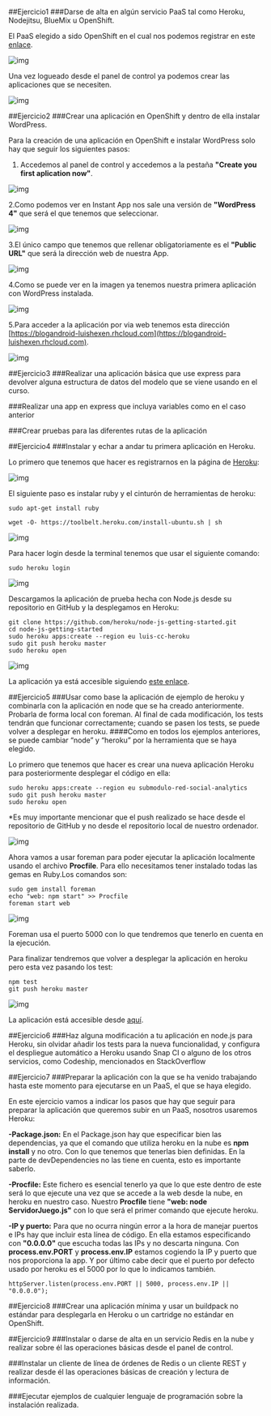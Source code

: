 ##Ejercicio1
###Darse de alta en algún servicio PaaS tal como Heroku, Nodejitsu, BlueMix u OpenShift.

El PaaS elegido a sido OpenShift en el cual nos podemos registrar en este [enlace](https://www.openshift.com/app/account/new).

![img](https://dl.dropboxusercontent.com/s/bdp8arnzmkpool4/CC-Tema2-Ejercicio1-1.png?dl=0)

Una vez logueado desde el panel de control ya podemos crear las aplicaciones que se necesiten.

![img](https://dl.dropboxusercontent.com/s/h12dsv1auoyfmjl/CC-Tema2-Ejercicio1-2.png?dl=0)


##Ejercicio2
###Crear una aplicación en OpenShift y dentro de ella instalar WordPress. 

Para la creación de una aplicación en OpenShift e instalar WordPress solo hay que seguir los siguientes pasos:

1. Accedemos al panel de control y accedemos a la pestaña **"Create you first aplication now"**.

![img](https://dl.dropboxusercontent.com/s/h12dsv1auoyfmjl/CC-Tema2-Ejercicio1-2.png?dl=0)

2.Como podemos ver en Instant App nos sale una versión de **"WordPress 4"** que será el que tenemos que seleccionar.

![img](https://dl.dropboxusercontent.com/s/nr326byzdgjvpfu/CC-Tema2-Ejercicio2-1.png?dl=0)

3.El único campo que tenemos que rellenar obligatoriamente es el **"Public URL"** que será la dirección web de nuestra App.

![img](https://dl.dropboxusercontent.com/s/56a9cho5qzdanjk/CC-Tema2-Ejercicio2-2.png?dl=0)

4.Como se puede ver en la imagen ya tenemos nuestra primera aplicación con WordPress instalada.

![img](https://dl.dropboxusercontent.com/s/qv1a2m2r05wsy8d/CC-Tema2-Ejercicio2-3.png?dl=0)

5.Para acceder a la aplicación por via web tenemos esta dirección [https://blogandroid-luishexen.rhcloud.com](https://blogandroid-luishexen.rhcloud.com).

![img](https://dl.dropboxusercontent.com/s/o9b42egayrnsud6/CC-Tema2-Ejercicio2-4.png?dl=0)


##Ejercicio3
###Realizar una aplicación básica que use express para devolver alguna estructura de datos del modelo que se viene usando en el curso.

###Realizar una app en express que incluya variables como en el caso anterior

###Crear pruebas para las diferentes rutas de la aplicación


##Ejercicio4
###Instalar y echar a andar tu primera aplicación en Heroku.

Lo primero que tenemos que hacer es registrarnos en la página de [Heroku](https://www.heroku.com/):

![img](https://dl.dropboxusercontent.com/s/cq7mh1ea4ngvdka/CC-Tema2-Ejercicio4-1.png?dl=0)

El siguiente paso es instalar ruby y el cinturón de herramientas de heroku:

```
sudo apt-get install ruby
```

```
wget -O- https://toolbelt.heroku.com/install-ubuntu.sh | sh
```

![img](https://dl.dropboxusercontent.com/s/qheg2nnrhu3q5t2/CC-Tema2-Ejercicio4-2.png?dl=0)

Para hacer login desde la terminal tenemos que usar el siguiente comando:

``` 
sudo heroku login
```

![img](https://dl.dropboxusercontent.com/s/u5ju06e2v4x0z22/CC-Tema2-Ejercicio4-3.png?dl=0)

Descargamos la aplicación de prueba hecha con Node.js desde su repositorio en GitHub y la desplegamos en Heroku:

```
git clone https://github.com/heroku/node-js-getting-started.git
cd node-js-getting-started
sudo heroku apps:create --region eu luis-cc-heroku
sudo git push heroku master
sudo heroku open
```

![img](https://dl.dropboxusercontent.com/s/q4q14vkf6ffr9tv/CC-Tema2-Ejercicio4-4.jpg?dl=0)

La aplicación ya está accesible siguiendo [este enlace](https://luis-cc-heroku.herokuapp.com/).


##Ejercicio5
###Usar como base la aplicación de ejemplo de heroku y combinarla con la aplicación en node que se ha creado anteriormente. Probarla de forma local con foreman. Al final de cada modificación, los tests tendrán que funcionar correctamente; cuando se pasen los tests, se puede volver a desplegar en heroku.
####Como en todos los ejemplos anteriores, se puede cambiar “node” y “heroku” por la herramienta que se haya elegido.

Lo primero que tenemos que hacer es crear una nueva aplicación Heroku para posteriormente desplegar el código en ella:

```
sudo heroku apps:create --region eu submodulo-red-social-analytics
sudo git push heroku master
sudo heroku open
```

*Es muy importante mencionar que el push realizado se hace desde el repositorio de GitHub y no desde el repositorio local de nuestro ordenador.

![img](https://dl.dropboxusercontent.com/s/8qnky3rxoozjj4s/CC-Tema2-Ejercicio5-1.png?dl=0)

Ahora vamos a usar foreman para poder ejecutar la aplicación localmente usando el archivo **Procfile**. Para ello necesitamos tener instalado todas las gemas en Ruby.Los comandos son:

```
sudo gem install foreman
echo "web: npm start" >> Procfile
foreman start web
```

![img](https://dl.dropboxusercontent.com/s/ldwa9tyfj7jcypq/CC-Tema2-Ejercicio5-2.png?dl=0)

Foreman usa el puerto 5000 con lo que tendremos que tenerlo en cuenta en la ejecución.

Para finalizar tendremos que volver a desplegar la aplicación en heroku pero esta vez pasando los test:

```
npm test
git push heroku master
```

![img](https://dl.dropboxusercontent.com/s/4r7p618a01ob0wj/CC-Tema2-Ejercicio5-3.png?dl=0)

La aplicación está accesible desde [aquí](https://submodulo-red-social-analytics.herokuapp.com).


##Ejercicio6
###Haz alguna modificación a tu aplicación en node.js para Heroku, sin olvidar añadir los tests para la nueva funcionalidad, y configura el despliegue automático a Heroku usando Snap CI o alguno de los otros servicios, como Codeship, mencionados en StackOverflow


##Ejercicio7
###Preparar la aplicación con la que se ha venido trabajando hasta este momento para ejecutarse en un PaaS, el que se haya elegido. 

En este ejercicio vamos a indicar los pasos que hay que seguir para preparar la aplicación que queremos subir en un PaaS, nosotros usaremos Heroku:

**-Package.json:** En el Package.json hay que especificar bien las dependencias, ya que el comando que utiliza heroku en la nube es **npm install** y no otro. Con lo que tenemos que tenerlas bien definidas. En la parte de devDependencies no las tiene en cuenta, esto es importante saberlo.

**-Procfile:** Este fichero es esencial tenerlo ya que lo que este dentro de este será lo que ejecute una vez que se accede a la web desde la nube, en heroku en nuestro caso.  Nuestro **Procfile** tiene **"web: node ServidorJuego.js"** con lo que será el primer comando que ejecute heroku.

**-IP y puerto:** Para que no ocurra ningún error a la hora de manejar puertos e IPs hay que incluir esta línea de código. En ella estamos especificando con **"0.0.0.0"** que escucha todas las IPs y no descarta ninguna. Con **process.env.PORT** y **process.env.IP** estamos cogiendo la IP y puerto que nos proporciona la app. Y por último cabe decir que el puerto por defecto usado por heroku es el 5000 por lo que lo indicamos también.

```
httpServer.listen(process.env.PORT || 5000, process.env.IP || "0.0.0.0"); 
```

##Ejercicio8
###Crear una aplicación mínima y usar un buildpack no estándar para desplegarla en Heroku o un cartridge no estándar en OpenShift.


##Ejercicio9
###Instalar o darse de alta en un servicio Redis en la nube y realizar sobre él las operaciones básicas desde el panel de control.

###Instalar un cliente de línea de órdenes de Redis o un cliente REST y realizar desde él las operaciones básicas de creación y lectura de información.

###Ejecutar ejemplos de cualquier lenguaje de programación sobre la instalación realizada.

